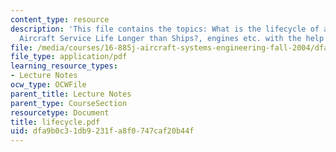 ```yaml
---
content_type: resource
description: 'This file contains the topics: What is the lifecycle of an Aircraft?,
  Aircraft Service Life Longer than Ships?, engines etc. with the help of examples.'
file: /media/courses/16-885j-aircraft-systems-engineering-fall-2004/dfa9b0c31db9231fa8f0747caf20b44f_lifecycle.pdf
file_type: application/pdf
learning_resource_types:
- Lecture Notes
ocw_type: OCWFile
parent_title: Lecture Notes
parent_type: CourseSection
resourcetype: Document
title: lifecycle.pdf
uid: dfa9b0c3-1db9-231f-a8f0-747caf20b44f
---
```

